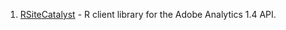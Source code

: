 1. [RSiteCatalyst](https://github.com/randyzwitch/RSiteCatalyst) - R client library for the Adobe Analytics 1.4 API.